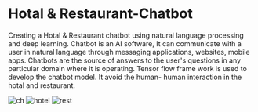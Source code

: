 # Hotal & Restaurant-Chatbot

Creating a Hotal & Restaurant chatbot using natural language processing and deep learning.
Chatbot is an AI software, It can communicate with a user in natural language through messaging applications, websites, mobile apps.
Chatbots are the source of answers to the user's questions in any particular domain where it is operating.
Tensor flow frame work is used to develop the chatbot model. It avoid the human- human interaction in the hotal and restaurant.

![ch](https://user-images.githubusercontent.com/64639428/80938673-a56c5400-8df7-11ea-9c2a-fb933bd438d9.JPG)
![hotel](https://user-images.githubusercontent.com/64639428/80938681-a8ffdb00-8df7-11ea-8a9d-a8e8373a1c21.JPG)
![rest](https://user-images.githubusercontent.com/64639428/80938691-b0bf7f80-8df7-11ea-9a46-9173f71d1f8e.JPG)
